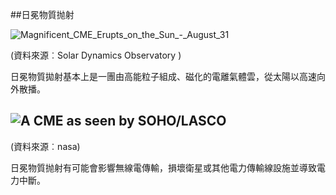 ##日冕物質抛射

![Magnificent_CME_Erupts_on_the_Sun_-_August_31](/Volumes/Public/Ronald%20temp/%5Bdev%5Dspacewx/content/temp/Magnificent_CME_Erupts_on_the_Sun_-_August_31.jpg)

(資料來源︰Solar Dynamics Observatory )

日冕物質拋射基本上是一團由高能粒子組成、磁化的電離氣體雲，從太陽以高速向外散播。

## ![A CME as seen by SOHO/LASCO](https://lh3.googleusercontent.com/43iREXLXCRr-tERFCOpHEpY7Tt5g8Zg2nwUbZKj3rtBOXWlxsOgT092EFiQYUc2mPz-J9mBXukc9AZpYEGTpxqdgDjXjWLucWKS9soTHWnsC1cv378PvJ6T_Oi0zZ4FnOYWaXylT)

(資料來源︰nasa) 

日冕物質抛射有可能會影響無線電傳輸，損壞衛星或其他電力傳輸線設施並導致電力中斷。


